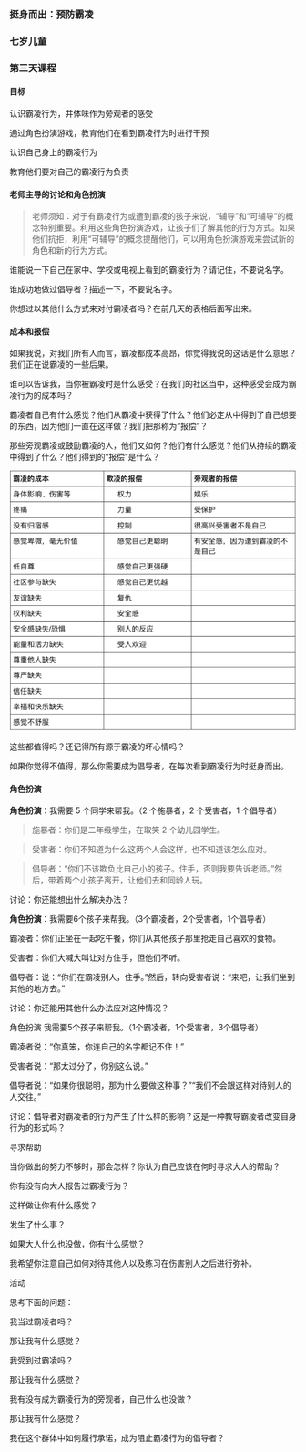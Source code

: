 ### 挺身而出：预防霸凌

### 七岁儿童

### 第三天课程

#### 目标

认识霸凌行为，并体味作为旁观者的感受

通过角色扮演游戏，教育他们在看到霸凌行为时进行干预

认识自己身上的霸凌行为

教育他们要对自己的霸凌行为负责

#### 老师主导的讨论和角色扮演

> 老师须知：对于有霸凌行为或遭到霸凌的孩子来说，“辅导”和“可辅导”的概念特别重要。利用这些角色扮演游戏，让孩子们了解其他的行为方式。如果他们抗拒，利用“可辅导”的概念提醒他们，可以用角色扮演游戏来尝试新的角色和新的行为方式。

谁能说一下自己在家中、学校或电视上看到的霸凌行为？请记住，不要说名字。

谁成功地做过倡导者？描述一下，不要说名字。

你想过以其他什么方式来对付霸凌者吗？在前几天的表格后面写出来。

#### 成本和报偿

如果我说，对我们所有人而言，霸凌都成本高昂，你觉得我说的这话是什么意思？我们正在说霸凌的一些后果。

谁可以告诉我，当你被霸凌时是什么感受？在我们的社区当中，这种感受会成为霸凌行为的成本吗？

霸凌者自己有什么感觉？他们从霸凌中获得了什么？他们必定从中得到了自己想要的东西，因为他们一直在这样做？我们把那称为“报偿”？

那些旁观霸凌或鼓励霸凌的人，他们又如何？他们有什么感觉？他们从持续的霸凌中得到了什么？他们得到的“报偿”是什么？

![](/assets/QQ20160803-1.png)

这些都值得吗？还记得所有源于霸凌的坏心情吗？

如果你觉得不值得，那么你需要成为倡导者，在每次看到霸凌行为时挺身而出。

#### 角色扮演

**角色扮演**：我需要 5 个同学来帮我。（2 个施暴者，2 个受害者，1 个倡导者）

> 施暴者：你们是二年级学生，在取笑 2 个幼儿园学生。

> 受害者：你们不知道为什么这两个人会这样，也不知道该怎么应对。

> 倡导者：“你们不该欺负比自己小的孩子。住手，否则我要告诉老师。”然后，带着两个小孩子离开，让他们去和同龄人玩。

讨论：你还能想出什么解决办法？

**角色扮演**：我需要6个孩子来帮我。（3个霸凌者，2个受害者，1个倡导者）

霸凌者：你们正坐在一起吃午餐，你们从其他孩子那里抢走自己喜欢的食物。

受害者：你们大喊大叫让对方住手，但他们不听。

倡导者：说：“你们在霸凌别人，住手。”然后，转向受害者说：“来吧，让我们坐到其他的地方去。”

讨论：你还能用其他什么办法应对这种情况？

角色扮演 我需要5个孩子来帮我。（1个霸凌者，1个受害者，3个倡导者）

霸凌者说：“你真笨，你连自己的名字都记不住！”

受害者说：“那太过分了，你别这么说。”

倡导者说：“如果你很聪明，那为什么要做这种事？”“我们不会跟这样对待别人的人交往。”

讨论：倡导者对霸凌者的行为产生了什么样的影响？这是一种教导霸凌者改变自身行为的形式吗？

寻求帮助

当你做出的努力不够时，那会怎样？你认为自己应该在何时寻求大人的帮助？

你有没有向大人报告过霸凌行为？

这样做让你有什么感觉？

发生了什么事？

如果大人什么也没做，你有什么感觉？

我希望你注意自己如何对待其他人以及练习在伤害别人之后进行弥补。

活动

思考下面的问题：

我当过霸凌者吗？

那让我有什么感觉？

我受到过霸凌吗？

那让我有什么感觉？

我有没有成为霸凌行为的旁观者，自己什么也没做？

那让我有什么感觉？

我在这个群体中如何履行承诺，成为阻止霸凌行为的倡导者？

